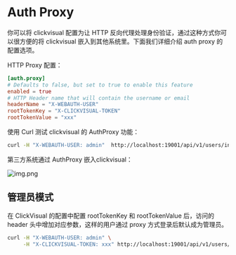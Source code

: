 # Auth Proxy

你可以将 clickvisual 配置为让 HTTP 反向代理处理身份验证，通过这种方式你可以很方便的将 clickvisual 嵌入到其他系统里。下面我们详细介绍 auth proxy 的配置选项。



HTTP Proxy 配置：
```toml
[auth.proxy]
# Defaults to false, but set to true to enable this feature
enabled = true
# HTTP Header name that will contain the username or email
headerName = "X-WEBAUTH-USER"
rootTokenKey = "X-CLICKVISUAL-TOKEN"
rootTokenValue = "xxx"
```

使用 Curl 测试 clickvisual 的 AuthProxy 功能：
```sh
curl -H "X-WEBAUTH-USER: admin"  http://localhost:19001/api/v1/users/info
```

第三方系统通过 AuthProxy 嵌入clickvisual：

![img.png](../../images/auth-proxy.png)

## 管理员模式
在 ClickVisual 的配置中配置 rootTokenKey 和 rootTokenValue 后，访问的 header 头中增加对应参数，这样的用户通过 proxy 方式登录后默认成为管理员。
```sh
curl -H "X-WEBAUTH-USER: admin" \
     -H "X-CLICKVISUAL-TOKEN: xxx" http://localhost:19001/api/v1/users/info
```